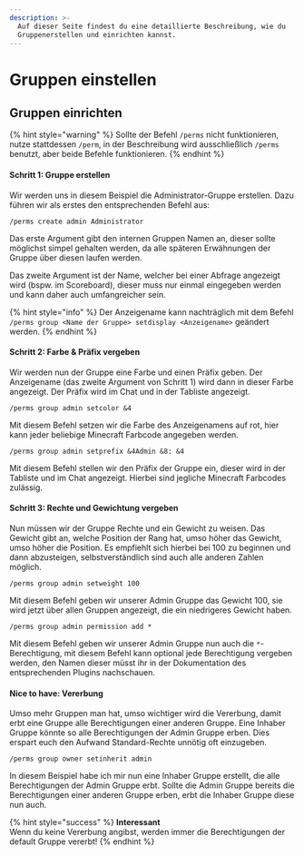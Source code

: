 ```yaml
---
description: >-
  Auf dieser Seite findest du eine detaillierte Beschreibung, wie du
  Gruppenerstellen und einrichten kannst.
---
```


# Gruppen einstellen

## Gruppen einrichten

{% hint style="warning" %}
Sollte der Befehl `/perms` nicht funktionieren, nutze stattdessen `/perm`, in der Beschreibung wird ausschließlich `/perms` benutzt, aber beide Befehle funktionieren.
{% endhint %}

#### Schritt 1: Gruppe erstellen

Wir werden uns in diesem Beispiel die Administrator-Gruppe erstellen. Dazu führen wir als erstes den entsprechenden Befehl aus:

```text
/perms create admin Administrator
```

Das erste Argument gibt den internen Gruppen Namen an, dieser sollte möglichst simpel gehalten werden, da alle späteren Erwähnungen der Gruppe über diesen laufen werden.

Das zweite Argument ist der Name, welcher bei einer Abfrage angezeigt wird \(bspw. im Scoreboard\), dieser muss nur einmal eingegeben werden und kann daher auch umfangreicher sein.

{% hint style="info" %}
Der Anzeigename kann nachträglich mit dem Befehl `/perms group <Name der Gruppe> setdisplay <Anzeigename>` geändert werden.
{% endhint %}

#### Schritt 2: Farbe & Präfix vergeben

Wir werden nun der Gruppe eine Farbe und einen Präfix geben. Der Anzeigename \(das zweite Argument von Schritt 1\) wird dann in dieser Farbe angezeigt. Der Präfix wird im Chat und in der Tabliste angezeigt.

```text
/perms group admin setcolor &4
```

Mit diesem Befehl setzen wir die Farbe des Anzeigenamens auf rot, hier kann jeder beliebige Minecraft Farbcode angegeben werden.

```text
/perms group admin setprefix &4Admin &8: &4
```

Mit diesem Befehl stellen wir den Präfix der Gruppe ein, dieser wird in der Tabliste und im Chat angezeigt. Hierbei sind jegliche Minecraft Farbcodes zulässig.

#### Schritt 3: Rechte und Gewichtung vergeben

Nun müssen wir der Gruppe Rechte und ein Gewicht zu weisen. Das Gewicht gibt an, welche Position der Rang hat, umso höher das Gewicht, umso höher die Position. Es empfiehlt sich hierbei bei 100 zu beginnen und dann abzusteigen, selbstverständlich sind auch alle anderen Zahlen möglich.

```text
/perms group admin setweight 100
```

Mit diesem Befehl geben wir unserer Admin Gruppe das Gewicht 100, sie wird jetzt über allen Gruppen angezeigt, die ein niedrigeres Gewicht haben.

```text
/perms group admin permission add *
```

Mit diesem Befehl geben wir unserer Admin Gruppe nun auch die `*`-Berechtigung, mit diesem Befehl kann optional jede Berechtigung vergeben werden, den Namen dieser müsst ihr in der Dokumentation des entsprechenden Plugins nachschauen.

#### Nice to have: Vererbung

Umso mehr Gruppen man hat, umso wichtiger wird die Vererbung, damit erbt eine Gruppe alle Berechtigungen einer anderen Gruppe. Eine Inhaber Gruppe könnte so alle Berechtigungen der Admin Gruppe erben. Dies erspart euch den Aufwand Standard-Rechte unnötig oft einzugeben.

```text
/perms group owner setinherit admin
```

In diesem Beispiel habe ich mir nun eine Inhaber Gruppe erstellt, die alle Berechtigungen der Admin Gruppe erbt. Sollte die Admin Gruppe bereits die Berechtigungen einer anderen Gruppe erben, erbt die Inhaber Gruppe diese nun auch.

{% hint style="success" %}
**Interessant**  
Wenn du keine Vererbung angibst, werden immer die Berechtigungen der default Gruppe vererbt!
{% endhint %}

